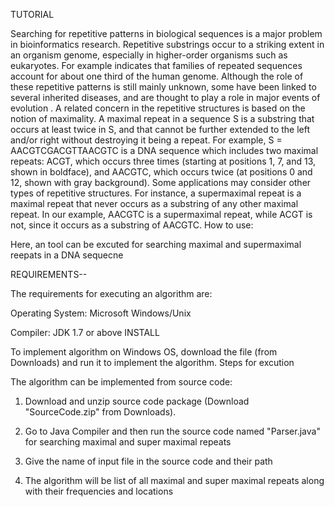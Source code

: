 
TUTORIAL

Searching for repetitive patterns in biological sequences is a major problem in bioinformatics research. Repetitive substrings occur to a striking extent in an organism genome, especially in higher-order organisms such as eukaryotes. For example indicates that families of repeated sequences account for about one third of the human genome. Although the role of these repetitive patterns is still mainly unknown, some have been linked to several inherited diseases, and are thought to play a role in major events of evolution . A related concern in the repetitive structures is based on the notion of maximality. A maximal repeat in a sequence S is a substring that occurs at least twice in S, and that cannot be further extended to the left and/or right without destroying it being a repeat. For example, S = AACGTCGACGTTAACGTC is a DNA sequence which includes two maximal repeats: ACGT, which occurs three times (starting at positions 1, 7, and 13, shown in boldface), and AACGTC, which occurs twice (at positions 0 and 12, shown with gray background). Some applications may consider other types of repetitive structures. For instance, a supermaximal repeat is a maximal repeat that never occurs as a substring of any other maximal repeat. In our example, AACGTC is a supermaximal repeat, while ACGT is not, since it occurs as a substring of AACGTC.
How to use:

Here, an tool can be excuted for searching maximal and supermaximal reepats in a DNA sequecne

REQUIREMENTS--

The requirements for executing an algorithm are:

Operating System: Microsoft Windows/Unix

Compiler: JDK 1.7 or above
INSTALL

To implement algorithm on Windows OS, download the file (from Downloads) and run it to implement the algorithm.
Steps for excution

The algorithm can be implemented from source code:

1. Download and unzip source code package (Download "SourceCode.zip" from Downloads).

2. Go to Java Compiler and then run the source code named "Parser.java" for searching maximal and super maximal repeats

3. Give the name of input file in the source code and their path

4. The algorithm will be list of all maximal and super maximal repeats along with their frequencies and locations